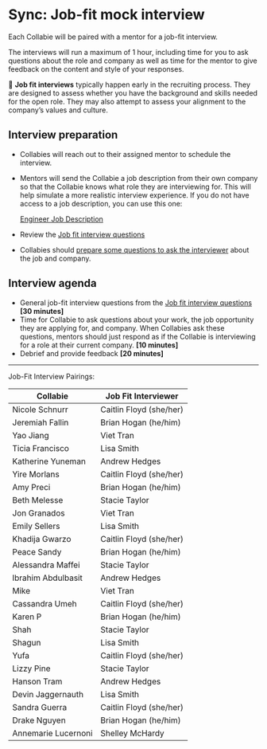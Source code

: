 # Sync: Job-fit mock interview

Each Collabie will be paired with a mentor for a job-fit interview.

The interviews will run a maximum of 1 hour, including time for you to ask questions about the role and company as well as time for the mentor to give feedback on the content and style of your responses.

<aside>
🤝 <strong>Job fit interviews</strong> typically happen early in the recruiting process. They are designed to assess whether you have the background and skills needed for the open role. They may also attempt to assess your alignment to the company’s values and culture.
</aside>

## Interview preparation

- Collabies will reach out to their assigned mentor to schedule the interview.
- Mentors will send the Collabie a job description from their own company so that the Collabie knows what role they are interviewing for. This will help simulate a more realistic interview experience. If you do not have access to a job description, you can use this one:

  [Engineer Job Description](../resources/mock-job-description.md)

- Review the [Job fit interview questions](../resources/job-fit-interview-questions.md)
- Collabies should [prepare some questions to ask the interviewer](what-to-ask-your-interviewers.md) about the job and company.

## Interview agenda

- General job-fit interview questions from the [Job fit interview questions](../resources/job-fit-interview-questions.md) **[30 minutes]**
- Time for Collabie to ask questions about your work, the job opportunity they are applying for, and company. When Collabies ask these questions, mentors should just respond as if the Collabie is interviewing for a role at their current company. **[10 minutes]**
- Debrief and provide feedback **[20 minutes]**

---

Job-Fit Interview Pairings:

[comment]: <> (Populate using the values in this CodeSandbox: https://codesandbox.io/s/career-lab-pairings-u1qmj?file=/src/App.js)
[comment]: <> (TODO: move this script into this project somehow)

| Collabie | Job Fit Interviewer |
| ---- | ---- |
Nicole Schnurr | 	Caitlin Floyd (she/her)
Jeremiah Fallin | 	Brian Hogan (he/him)
Yao Jiang | 	Viet Tran
Ticia Francisco | 	Lisa Smith
Katherine Yuneman | 	Andrew Hedges
Yire Morlans | 	Caitlin Floyd (she/her)
Amy Preci | 	Brian Hogan (he/him)
Beth Melesse | 	Stacie Taylor
Jon Granados | 	Viet Tran
Emily Sellers | 	Lisa Smith
Khadija Gwarzo | 	Caitlin Floyd (she/her)
Peace Sandy | 	Brian Hogan (he/him)
Alessandra Maffei | 	Stacie Taylor
Ibrahim Abdulbasit | 	Andrew Hedges
Mike | 	Viet Tran
Cassandra Umeh | 	Caitlin Floyd (she/her)
Karen P	 | Brian Hogan (he/him)
Shah | 	Stacie Taylor
Shagun | 	Lisa Smith
Yufa | 	Caitlin Floyd (she/her)
Lizzy Pine | 	Stacie Taylor
Hanson Tram | 	Andrew Hedges
Devin Jaggernauth | 	Lisa Smith
Sandra Guerra | 	Caitlin Floyd (she/her)
Drake Nguyen | 	Brian Hogan (he/him)
Annemarie Lucernoni | Shelley McHardy
